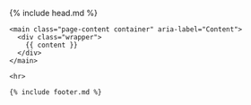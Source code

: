 <!DOCTYPE html>
<html lang="{{ page.lang | default: site.lang | default: "en" }}">

  {% include head.md %}

  <body>
    
    <main class="page-content container" aria-label="Content">
      <div class="wrapper">
        {{ content }}
      </div>
    </main>
    
    <hr>

    {% include footer.md %}

  </body>

</html>
